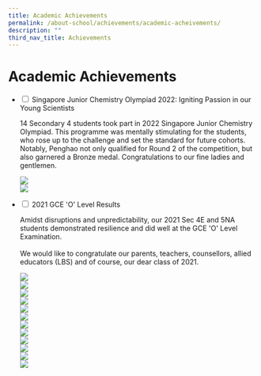 ```yaml
---
title: Academic Achievements
permalink: /about-school/achievements/academic-acheivements/
description: ""
third_nav_title: Achievements
---
```


<h1><b>Academic Achievements</b></h1>

<ul class="jekyllcodex_accordion">
 <li>
    <input type="checkbox" id="accordion1">
    <label for="accordion1">Singapore Junior Chemistry Olympiad 2022: Igniting Passion in our Young Scientists</label>
    <div>
      <p>14 Secondary 4 students took part in 2022 Singapore Junior Chemistry Olympiad. This programme was mentally stimulating for the students, who rose up to the challenge and set the standard for future cohorts. Notably, Penghao not only qualified for Round 2 of the competition, but also garnered a Bronze medal. Congratulations to our fine ladies and gentlemen.</p>
	 <p><img src="/images/Singapore-Junior-Chemistry-Olympiad-2022-Certificate-Presentation-1536x1152.jpg"><br><img src="/images/Singapore-Junior-Chemistry-Olympiad-2022-Participants-Actual-Day-1536x1152.jpg">
    </div>
	</li>
	<li>
    <input type="checkbox" id="accordion2">
    <label for="accordion2">2021 GCE 'O' Level Results</label>
    <div>
      <p>Amidst disruptions and unpredictability, our 2021 Sec 4E and 5NA students demonstrated resilience and did well at the GCE 'O' Level Examination.<br><br>We would like to congratulate our parents, teachers, counsellors, allied educators (LBS) and of course, our dear class of 2021.</p>
	 <p><img src="/images/2021-GCE-O-Level-Results_Slide-1.jpg"><br><img src="/images/2021-GCE-O-Level-Results_Slide-2.jpg"><br><img src="/images/2021-GCE-O-Level-Results_Slide-3.jpg"><br><img src="/images/2021-GCE-O-Level-Results_Slide-4.jpg"><br><img src="/images/2021-GCE-O-Level-Results_Slide-5.jpg"><br><img src="/images/2021-GCE-O-Level-Results_Slide-6.jpg"><br><img src="/images/2021-GCE-O-Level-Results_Slide-7.jpg"><br><img src="/images/2021-GCE-O-Level-Results_Slide-8.jpg"><br><img src="/images/2021-GCE-O-Level-Results_Slide-9.jpg"><br><img src="/images/2021-GCE-O-Level-Results_Slide-10.jpg"><br><img src="/images/2021-GCE-O-Level-Results_Slide-11.jpg"><br><img src="/images/2021-GCE-O-Level-Results_Slide-12.jpg">
    </div>
	</li>